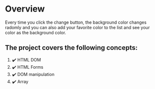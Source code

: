 # Overview
Every time you click the change button, the background color changes radomly and you can also add your favorite color to the list and see your color as the background color.

## The project covers the following concepts:

1. ✔️ HTML DOM
2. ✔️ HTML Forms
3. ✔️ DOM manipulation
4. ✔️ Array